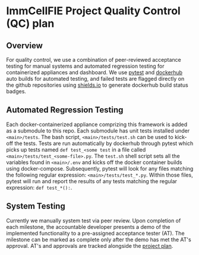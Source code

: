 # ImmCellFIE Project Quality Control (QC) plan

## Overview

For quality control, we use a combination of peer-reviewed acceptance testing for manual systems and automated regression testing for containerized appliances and dashboard.
We use [pytest](https://docs.pytest.org/en/stable/) and [dockerhub](https://hub.docker.com) auto builds for automated testing, and failed tests are flagged directly on the 
github repositories using [shields.io](https://shields.io/category/build) to generate dockerhub build status badges.

## Automated Regression Testing

Each docker-containerized appliance comprizing this framework is added as a submodule to this repo. Each submodule has unit tests installed under `<main>/tests`. 
The bash script, `<main>/tests/test.sh` can be used to kick-off the tests. Tests are run automatically by dockerhub through pytest which picks up tests named `def test_<some test` in a file called `<main>/tests/test_<some-file>.py`. The `test.sh` shell script sets all the variables found in `<main>/.env` and kicks off the docker container builds using docker-compose. 
Subsequently, pytest will look for any files matching the following regular expression: `<main>/tests/test_*.py`. Within those files, pytest will run and report the 
results of any tests matching the regular expression: `def test_*():`.

## System Testing

Currently we  manually system test via peer review. Upon completion of each milestone, the accountable developer presents a demo of the implemented functionality to a 
pre-assigned  acceptance tester (AT). The milestone can be marked as complete only after the demo has met the AT's approval. AT's and approvals are tracked alongside
the [project plan](https://drive.google.com/file/d/1H5ocHVMpFI9Ju3CdT_NVYG4yHXoR-jz9/view).
